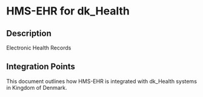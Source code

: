 # HMS-EHR for dk_Health

## Description

Electronic Health Records

## Integration Points

This document outlines how HMS-EHR is integrated with dk_Health systems in Kingdom of Denmark.
